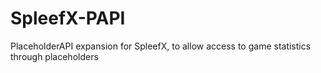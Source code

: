 # SpleefX-PAPI
PlaceholderAPI expansion for SpleefX, to allow access to game statistics through placeholders
